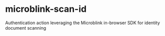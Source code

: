 # microblink-scan-id
Authentication action leveraging the Microblink in-browser SDK for identity document scanning
